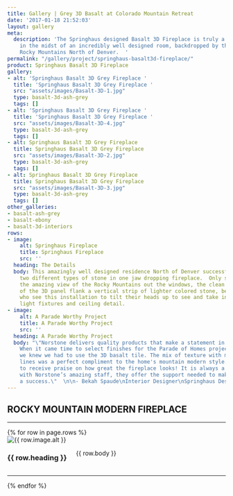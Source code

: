 ```yaml
---
title: Gallery | Grey 3D Basalt at Colorado Mountain Retreat
date: '2017-01-18 21:52:03'
layout: gallery
meta:
  description: 'The Springhaus designed Basalt 3D Fireplace is truly a show stopper
    in the midst of an incredibly well designed room, backdropped by the awe inspiring
    Rocky Mountains North of Denver.  '
permalink: "/gallery/project/springhaus-basalt3d-fireplace/"
product: Springhaus Basalt 3D Fireplace
gallery:
- alt: 'Springhaus Basalt 3D Grey Fireplace '
  title: 'Springhaus Basalt 3D Grey Fireplace '
  src: "assets/images/Basalt-3D-1.jpg"
  type: basalt-3d-ash-grey
  tags: []
- alt: 'Springhaus Basalt 3D Grey Fireplace '
  title: 'Springhaus Basalt 3D Grey Fireplace '
  src: "assets/images/Basalt-3D-4.jpg"
  type: basalt-3d-ash-grey
  tags: []
- alt: Springhaus Basalt 3D Grey Fireplace
  title: Springhaus Basalt 3D Grey Fireplace
  src: "assets/images/Basalt-3D-2.jpg"
  type: basalt-3d-ash-grey
  tags: []
- alt: Springhaus Basalt 3D Grey Fireplace
  title: Springhaus Basalt 3D Grey Fireplace
  src: "assets/images/Basalt-3D-3.jpg"
  type: basalt-3d-ash-grey
  tags: []
other_galleries:
- basalt-ash-grey
- basalt-ebony
- basalt-3d-interiors
rows:
- image:
    alt: Springhaus Fireplace
    title: Springhaus Fireplace
    src: ''
  heading: The Details
  body: This amazingly well designed residence North of Denver successfully marries
    two different types of stone in one jaw dropping fireplace.  Only surpassed by
    the amazing view of the Rocky Mountains out the windows, the clean grey lines
    of the 3D panel flank a vertical strip of lighter colored stone, beckoning all
    who see this installation to tilt their heads up to see and take in the amazing
    light fixtures and ceiling detail.
- image:
    alt: A Parade Worthy Project
    title: A Parade Worthy Project
    src: ''
  heading: A Parade Worthy Project
  body: "\"Norstone delivers quality products that make a statement in any application.
    When it came time to select finishes for the Parade of Homes project's fireplace,
    we knew we had to use the 3D basalt tile. The mix of texture with modern clean
    lines was a perfect compliment to the home's mountain modern style. We continue
    to receive praise on how great the fireplace looks! It is always a pleasure working
    with Norstone’s amazing staff, they offer the support needed to make every project
    a success.\"  \n\n- Bekah Spaude\nInterior Designer\nSpringhaus Designs, LLC\n"
---
```

<h2 class="standard standard-gallery text-center">ROCKY MOUNTAIN MODERN FIREPLACE</h2>
<hr />
{% for row in page.rows %}
<div class="row">
  <div class="large-5 columns {% cycle '', 'large-push-7' %}">
    <img class="orbit-image" src="{{ site.url }}/{{ row.image.src }}" title="{{ row.image.title }}" alt="{{ row.image.alt }}">
  </div>
  <div class="large-7 columns {% cycle '', 'large-pull-5' %}">
    <h3 class="large color-primary">{{ row.heading }}</h3>
    <p class="text-justify">{{ row.body }}</p>
  </div>
  <hr />
</div>
{% endfor %}
